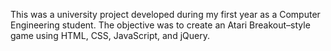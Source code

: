 This was a university project developed during my first year as a Computer Engineering student. The objective was to create an Atari Breakout–style game using HTML, CSS, JavaScript, and jQuery.
